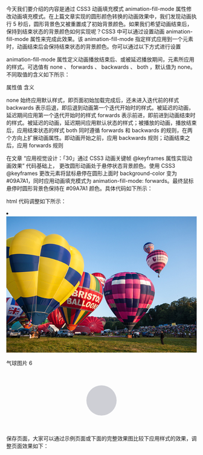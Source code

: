今天我们要介绍的内容是通过 CSS3 动画填充模式 animation-fill-mode 属性修改动画填充模式。在上篇文章实现的圆形颜色转换的动画效果中，我们发现动画执行 5 秒后，圆形背景色又被重置成了初始背景颜色。如果我们希望动画结束后，保持到结束状态的背景颜色如何实现呢？CSS3 中可以通过设置动画 animation-fill-mode 属性来完成此效果。该 animation-fill-mode 指定样式应用到一个元素时，动画结束后会保持结束状态的背景颜色。你可以通过以下方式进行设置

<style type="text/css">

animation-fill-mode: forwards;

</style>

animation-fill-mode 属性定义动画播放结束后、或被延迟播放期间，元素所应用的样式。可选值有 none 、 forwards 、 backwards 、 both ，默认值为 none。不同取值的含义如下所示：

属性值     含义

none        始终应用默认样式，即页面初始加载完成后，还未进入迭代前的样式
backwards   表示后退，即后退到动画第一个迭代开始时的样式。被延迟的动画，延迟期间应用第一个迭代开始时的样式
forwards    表示前进，即前进到动画结束时的样式。被延迟的动画，延迟期间应用默认状态的样式；被播放的动画，播放结束后，应用结束状态的样式
both        同时遵循 forwards 和 backwards 的规则，在两个方向上扩展动画属性。即动画开始之前，应用 backwards 规则；动画结束之后，应用 forwards 规则

在文章 “应用视觉设计：「30」通过 CSS3 动画关键帧 @keyframes 属性实现动画效果” 代码基础上， 更改圆形动画处于悬停状态背景颜色。使用 CSS3 @keyframes 更改元素将鼠标悬停在圆形上面时 background-color 变为 #09A7A1，同时应用动画填充模式为 animation-fill-mode: forwards。最终鼠标悬停时圆形背景色保持在 #09A7A1 颜色。具体代码如下所示：

<style type="text/css">

  .circle-div {
      height: 80px;
      width: 80px;
      background: #cecfd5;
      margin: 50px auto;
      border-radius: 50%;
    }

  .circle-div:hover {
      cursor: pointer;
      animation-name: animationBox;
      animation-duration: 5s;
      animation-fill-mode: forwards;
  }

  @keyframes animationBox {
      0% {
        background-color: #FF790E;
      }
      50% {
        background-color: #90c840;
      }

      100% {
        background-color: #09A7A1;
      }
  }

</style>

html 代码调整如下所示：

<li>
  <img src="../images/balloon6.jpg" alt="hot air balloon" />
  <p>气球图片 6</p>
  <div class="circle-div"></div> 
</li>


保存页面，大家可以通过示例页面或下面的完整效果图比较下应用样式的效果，调整页面效果如下：
